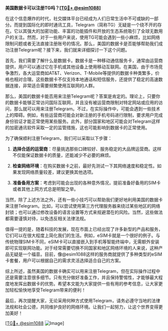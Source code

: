 **美国数据卡可以注册TG吗？[[TG💪+ @esim1088](https://t.me/s/esim1088)]**

在这个信息爆炸的时代，社交媒体平台已经成为人们日常生活中不可或缺的一部分。而提到国际化的即时通讯工具，Telegram（简称TG）无疑是一个绕不开的存在。它以其强大的加密功能、丰富的功能插件和开放的生态系统吸引了全球无数用户的关注。然而，对于一些用户来说，使用TG可能会遇到一些小麻烦，比如网络限制问题或者无法直接注册账号的情况。那么，美国的数据卡是否能够帮助我们成功注册Telegram呢？接下来，我们就来详细探讨一下这个问题。

首先，我们需要了解什么是数据卡。数据卡是一种移动通信服务卡，通常由运营商提供，用户可以通过它在手机或其他设备上使用移动互联网。在美国，由于市场竞争激烈，各大运营商如AT&T、Verizon、T-Mobile等提供的数据卡种类繁多，价格也相对合理。这些数据卡不仅支持本地通话和短信服务，还提供了稳定的高速数据连接，非常适合需要频繁使用互联网的人群。

那么，美国的数据卡能否用来注册Telegram呢？答案是肯定的。理论上，只要你的数据卡能够正常访问国际互联网，并且没有被运营商限制对特定网站或应用的访问，那么就可以用来注册Telegram。不过，在实际操作中，可能会遇到一些技术上的障碍。例如，有些运营商可能会对新注册的手机号码进行限制，要求用户完成身份验证才能正常使用某些服务。此外，部分国家和地区可能会对Telegram这样的加密通讯软件采取一定的监管措施，这也可能影响到数据卡的正常使用。

为了确保顺利注册Telegram，我们可以采取以下步骤：

1. **选择合适的运营商**：尽量挑选那些口碑较好、服务稳定的大品牌运营商。这样不仅能保证数据卡的质量，还能减少不必要的麻烦。
   
2. **检查网络环境**：在购买数据卡之前，最好先测试一下其网络速度和稳定性。如果发现网络质量较差，建议更换其他选项。
   
3. **准备备用方案**：考虑到可能会出现的各种意外情况，提前准备好备用的SIM卡或者其他上网方式总是明智之举。

当然，除了上述方法之外，还有一些小技巧可以帮助我们更好地利用美国的数据卡来注册Telegram。比如，可以尝试使用第三方代理服务器来绕过某些地区的网络封锁；也可以通过修改设备的语言设置等方式来规避潜在的风险。当然，这些做法都需要谨慎对待，以免违反相关法律法规。

值得一提的是，随着科技的发展，现在市面上已经出现了许多新型的产品和服务，它们可以在很大程度上简化我们的生活。例如，eSIM卡就是一个很好的例子。与传统物理SIM卡不同，eSIM卡可以直接嵌入到手机等智能终端中，无需额外安装即可实现联网功能。对于经常需要切换不同国家和地区网络环境的人来说，这种产品无疑是一个福音。目前，像@esim1088这样的服务商就提供了多种类型的eSIM卡套餐，用户可以根据自己的需求灵活选择适合自己的方案。

综上所述，虽然美国的数据卡确实可以用来注册Telegram，但在实际操作过程中还是需要注意很多细节。只有充分做好准备工作，并且保持警惕性，才能够最大程度地发挥出数据卡的优势。希望本文能为大家提供一些有用的参考信息，让大家更加轻松愉快地享受Telegram带来的便利！

最后，再次提醒大家，无论采用何种方式使用Telegram，请务必遵守当地的法律法规和社会公德，共同维护良好的网络环境。让我们一起努力，让这个世界变得更加美好！

[[TG💪+ @esim1088](https://t.me/s/esim1088) ![Image](https://i.postimg.cc/4NQfJmqS/Snipaste-2025-05-13-00-14-12.png)]